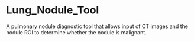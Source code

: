 # Lung_Nodule_Tool
A pulmonary nodule diagnostic tool that allows input of CT images and the nodule ROI to determine whether the nodule is malignant.
